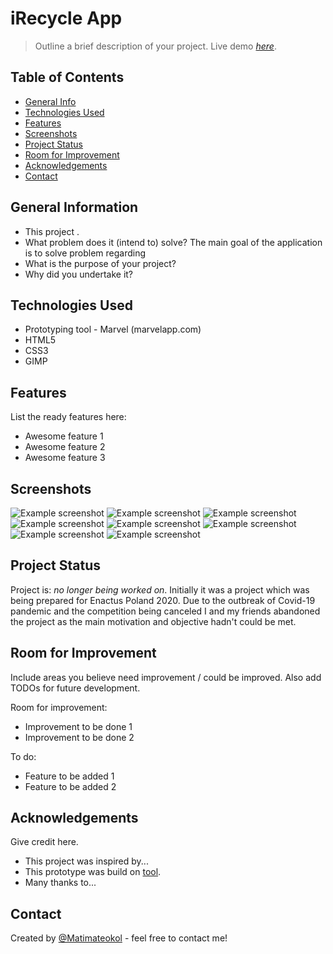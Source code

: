 # iRecycle App
> Outline a brief description of your project.
> Live demo [_here_](https://marvelapp.com/prototype/7j24jcj). <!-- If you have the project hosted somewhere, include the link here. -->


## Table of Contents
* [General Info](#general-information)
* [Technologies Used](#technologies-used)
* [Features](#features)
* [Screenshots](#screenshots)
* [Project Status](#project-status)
* [Room for Improvement](#room-for-improvement)
* [Acknowledgements](#acknowledgements)
* [Contact](#contact)
<!-- * [License](#license) -->


## General Information
- This project .
- What problem does it (intend to) solve? The main goal of the application is to solve problem regarding 
- What is the purpose of your project?
- Why did you undertake it?
<!-- You don't have to answer all the questions - just the ones relevant to your project. -->


## Technologies Used
- Prototyping tool - Marvel (marvelapp.com)
- HTML5
- CSS3
- GIMP


## Features
List the ready features here:
- Awesome feature 1
- Awesome feature 2
- Awesome feature 3


## Screenshots
![Example screenshot](./Screen0.png)
![Example screenshot](./Screen1.png)
![Example screenshot](./Screen2.png)
![Example screenshot](./Screen3.png)
![Example screenshot](./Screen4.png)
![Example screenshot](./Screen5.png)
![Example screenshot](./Screen6.png)
![Example screenshot](./Screen7.png)
<!-- If you have screenshots you'd like to share, include them here. -->


## Project Status
Project is: _no longer being worked on_. Initially it was a project which was being prepared for Enactus Poland 2020. Due to the outbreak of Covid-19 pandemic and the competition being canceled I and my friends abandoned the project as the main motivation and objective hadn't could be met.


## Room for Improvement
Include areas you believe need improvement / could be improved. Also add TODOs for future development.

Room for improvement:
- Improvement to be done 1
- Improvement to be done 2

To do:
- Feature to be added 1
- Feature to be added 2


## Acknowledgements
Give credit here.
- This project was inspired by...
- This prototype was build on [tool](https://www.marvelapp.com).
- Many thanks to...


## Contact
Created by [@Matimateokol](https://github.com/Matimateokol) - feel free to contact me!


<!-- Optional -->
<!-- ## License -->
<!-- This project is open source and available under the [... License](). -->

<!-- You don't have to include all sections - just the one's relevant to your project -->

